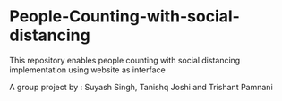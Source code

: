 # People-Counting-with-social-distancing
This repository enables people counting with social distancing implementation using website as interface



A group project by : Suyash Singh, Tanishq Joshi and Trishant Pamnani
